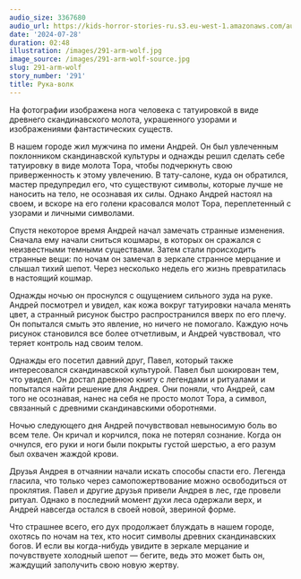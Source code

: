 ```yaml
---
audio_size: 3367680
audio_url: https://kids-horror-stories-ru.s3.eu-west-1.amazonaws.com/audio/291-arm-wolf.mp3
date: '2024-07-28'
duration: 02:48
illustration: /images/291-arm-wolf.jpg
image_source: /images/291-arm-wolf-source.jpg
slug: 291-arm-wolf
story_number: '291'
title: Рука-волк
---
```


На фотографии изображена нога человека с татуировкой в виде древнего скандинавского молота, украшенного узорами и изображениями фантастических существ.

В нашем городе жил мужчина по имени Андрей. Он был увлеченным поклонником скандинавской культуры и однажды решил сделать себе татуировку в виде молота Тора, чтобы подчеркнуть свою приверженность к этому увлечению. В тату-салоне, куда он обратился, мастер предупредил его, что существуют символы, которые лучше не наносить на тело, не осознавая их силы. Однако Андрей настоял на своем, и вскоре на его голени красовался молот Тора, переплетенный с узорами и личными символами.

Спустя некоторое время Андрей начал замечать странные изменения. Сначала ему начали сниться кошмары, в которых он сражался с неизвестными темными существами. Затем стали происходить странные вещи: по ночам он замечал в зеркале странное мерцание и слышал тихий шепот. Через несколько недель его жизнь превратилась в настоящий кошмар.

Однажды ночью он проснулся с ощущением сильного зуда на руке. Андрей посмотрел и увидел, как кожа вокруг татуировки начала менять цвет, а странный рисунок быстро распространился вверх по его плечу. Он попытался смыть это явление, но ничего не помогало. Каждую ночь рисунок становился все более отчетливым, и Андрей чувствовал, что теряет контроль над своим телом.

Однажды его посетил давний друг, Павел, который также интересовался скандинавской культурой. Павел был шокирован тем, что увидел. Он достал древнюю книгу с легендами и ритуалами и попытался найти решение для Андрея. Они поняли, что Андрей, сам того не осознавая, нанес на себя не просто молот Тора, а символ, связанный с древними скандинавскими оборотнями.

Ночью следующего дня Андрей почувствовал невыносимую боль во всем теле. Он кричал и корчился, пока не потерял сознание. Когда он очнулся, его руки и ноги были покрыты густой шерстью, а его разум был охвачен жаждой крови.

Друзья Андрея в отчаянии начали искать способы спасти его. Легенда гласила, что только через самопожертвование можно освободиться от проклятия. Павел и другие друзья привели Андрея в лес, где провели ритуал. Однако в последний момент духи леса одержали верх, и Андрей навсегда остался в своей новой, звериной форме.

Что страшнее всего, его дух продолжает блуждать в нашем городе, охотясь по ночам на тех, кто носит символы древних скандинавских богов. И если вы когда-нибудь увидите в зеркале мерцание и почувствуете холодный шепот — бегите, ведь это может быть он, жаждущий заполучить свою новую жертву.